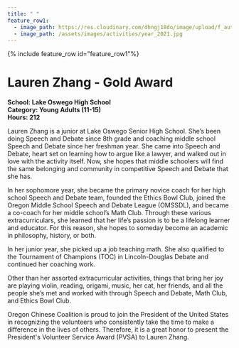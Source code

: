 ```yaml
---
title: " "
feature_row1:
  - image_path: https://res.cloudinary.com/dhngj18do/image/upload/f_auto,q_auto/v1/images/pvsa/2021_Lauren_Zhang
  - image_path: /assets/images/activities/year_2021.jpg
---
```


{% include feature_row id="feature_row1"%}

# Lauren Zhang - Gold Award

**School: Lake Oswego High School**  
**Category: Young Adults (11-15)**  
**Hours: 212**  

Lauren Zhang is a junior at Lake Oswego Senior High School. She’s been doing Speech and Debate since 8th grade and coaching middle school Speech and Debate since her freshman year. She came into Speech and Debate, heart set on learning how to argue like a lawyer, and walked out in love with the activity itself. Now, she hopes that middle schoolers will find the same belonging and community in competitive Speech and Debate that she has.

In her sophomore year, she became the primary novice coach for her high school Speech and Debate team, founded the Ethics Bowl Club, joined the Oregon Middle School Speech and Debate League (OMSSDL), and became a co-coach for her middle school’s Math Club. Through these various extracurriculars, she learned that her life’s passion is to be a lifelong learner and educator. For this reason, she hopes to someday become an academic in philosophy, history, or both.

In her junior year, she picked up a job teaching math. She also qualified to the Tournament of Champions (TOC) in Lincoln-Douglas Debate and continued her coaching work.

Other than her assorted extracurricular activities, things that bring her joy are playing violin, reading, origami, music, her cat, her friends, and all the people she’s met and worked with through Speech and Debate, Math Club, and Ethics Bowl Club.  

Oregon Chinese Coalition is proud to join the President of the United States in recognizing the volunteers who consistently take the time to make a difference in the lives of others. Therefore, it is a great honor to present the President's Volunteer Service Award (PVSA) to Lauren Zhang.
